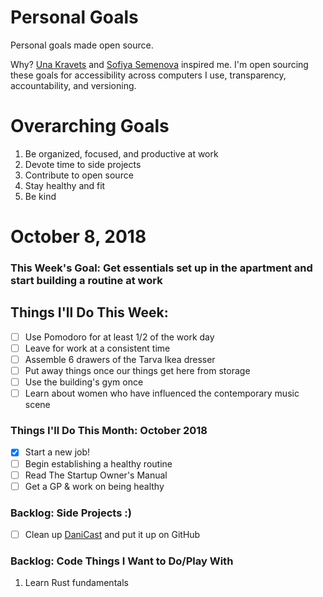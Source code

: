 Personal Goals
==============

Personal goals made open source.

Why? [Una Kravets](https://una.im/personal-goals-guide/) and [Sofiya Semenova](https://sofiya.io/notblog/personal) inspired me. I'm open sourcing these goals for accessibility across computers I use, transparency, accountability, and versioning.

# Overarching Goals
1. Be organized, focused, and productive at work
2. Devote time to side projects
3. Contribute to open source
4. Stay healthy and fit
6. Be kind

# October 8, 2018

### This Week's Goal: Get essentials set up in the apartment and start building a routine at work

## Things I'll Do This Week:
- [ ] Use Pomodoro for at least 1/2 of the work day
- [ ] Leave for work at a consistent time
- [ ] Assemble 6 drawers of the Tarva Ikea dresser
- [ ] Put away things once our things get here from storage
- [ ] Use the building's gym once
- [ ] Learn about women who have influenced the contemporary music scene

### Things I'll Do This Month: October 2018
- [x] Start a new job!
- [ ] Begin establishing a healthy routine
- [ ] Read The Startup Owner's Manual
- [ ] Get a GP & work on being healthy

### Backlog: Side Projects :)
- [ ] Clean up [DaniCast](https://danicast.herokuapp.com) and put it up on GitHub

### Backlog: Code Things I Want to Do/Play With
1. Learn Rust fundamentals
